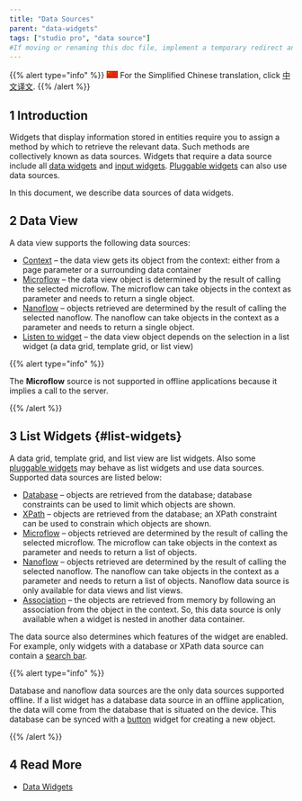 ```yaml
---
title: "Data Sources"
parent: "data-widgets"
tags: ["studio pro", "data source"]
#If moving or renaming this doc file, implement a temporary redirect and let the respective team know they should update the URL in the product. See Mapping to Products for more details.
---
```


{{% alert type="info" %}}
<img src="attachments/chinese-translation/china.png" style="display: inline-block; margin: 0" /> For the Simplified Chinese translation, click [中文译文](https://cdn.mendix.tencent-cloud.com/documentation/).
{{% /alert %}}

## 1 Introduction

Widgets that display information stored in entities require you to assign a method by which to retrieve the relevant data. Such methods are collectively known as data sources. Widgets that require a data source include all [data widgets](data-widgets) and [input widgets](input-widgets). [Pluggable widgets](/apidocs-mxsdk/apidocs/pluggable-widgets) can also use data sources.

In this document, we describe data sources of data widgets. 

## 2 Data View

A data view supports the following data sources:

*   [Context](context-source) – the data view gets its object from the context:  either from a page parameter or a surrounding data container
*   [Microflow](microflow-source) – the data view object is determined by the result of calling the selected microflow. The microflow can take objects in the context as parameter and needs to return a single object.
*   [Nanoflow](nanoflow-source) – objects retrieved are determined by the result of calling the selected nanoflow. The nanoflow can take objects in the context as a parameter and needs to return a single object. 
*   [Listen to widget](listen-to-grid-source) – the data view object depends on the selection in a list widget (a data grid, template grid, or list view)

{{% alert type="info" %}}

The **Microflow** source is not supported in offline applications because it implies a call to the server.

{{% /alert %}}

## 3 List Widgets {#list-widgets}

A data grid, template grid, and list view are list widgets. Also some [pluggable widgets](/apidocs-mxsdk/apidocs/pluggable-widgets) may behave as list widgets and use data sources. Supported data sources are listed below:

*   [Database](database-source) – objects are retrieved from the database; database constraints can be used to limit which objects are shown. 
*   [XPath](xpath-source) – objects are retrieved from the database; an XPath constraint can be used to constrain which objects are shown.
*   [Microflow](microflow-source) – objects retrieved are determined by the result of calling the selected microflow. The microflow can take objects in the context as parameter and needs to return a list of objects.
*   [Nanoflow](nanoflow-source) – objects retrieved are determined by the result of calling the selected nanoflow. The nanoflow can take objects in the context as a parameter and needs to return a list of objects. Nanoflow data source is only available for data views and list views. 
*   [Association](association-source) – the objects are retrieved from memory by following an association from the object in the context. So, this data source is only available when a widget is nested in another data container. 

 The data source also determines which features of the widget are enabled. For example, only widgets with a database or XPath data source can contain a [search bar](search-bar).

{{% alert type="info" %}}

Database and nanoflow data sources are the only data sources supported offline. If a list widget has a database data source in an offline application, the data will come from the database that is situated on the device. This database can be synced with a [button](button-properties) widget for creating a new object.

{{% /alert %}}

## 4 Read More

* [Data Widgets](data-widgets)
